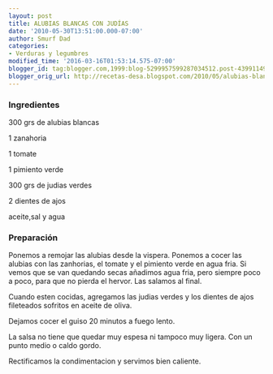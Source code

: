 ```yaml
---
layout: post
title: ALUBIAS BLANCAS CON JUDÍAS
date: '2010-05-30T13:51:00.000-07:00'
author: Smurf Dad
categories:
- Verduras y legumbres
modified_time: '2016-03-16T01:53:14.575-07:00'
blogger_id: tag:blogger.com,1999:blog-5299957599287034512.post-4399114900715752138
blogger_orig_url: http://recetas-desa.blogspot.com/2010/05/alubias-blancas-con-judias.html
---
```


<h3>Ingredientes</h3>
300 grs de alubias blancas

1 zanahoria

1 tomate

1 pimiento verde

300 grs de judias verdes

2 dientes de ajos

aceite,sal y agua

<h3>Preparación</h3>
Ponemos a remojar las alubias desde la vispera. Ponemos a cocer las alubias con las zanhorias, el tomate y el pimiento verde en agua fria. Si vemos que se van quedando secas añadimos agua fria, pero siempre poco a poco, para que no pierda el hervor. Las salamos al final.

Cuando esten cocidas, agregamos las judias verdes y los dientes de ajos fileteados sofritos en aceite de oliva.

Dejamos cocer el guiso 20 minutos a fuego lento.

La salsa no tiene que quedar muy espesa ni tampoco muy ligera. Con un punto medio o caldo gordo.

Rectificamos la condimentacion y servimos bien caliente.